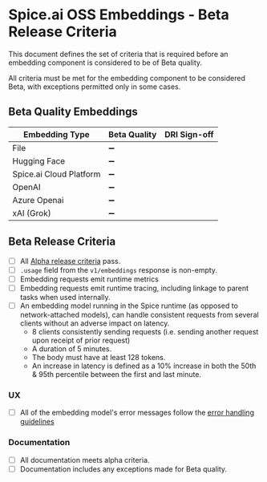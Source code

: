 # Spice.ai OSS Embeddings - Beta Release Criteria

This document defines the set of criteria that is required before an embedding component is considered to be of Beta quality.

All criteria must be met for the embedding component to be considered Beta, with exceptions permitted only in some cases.

## Beta Quality Embeddings

|     Embedding Type      | Beta Quality | DRI Sign-off |
| ----------------------- | ------------ | ------------ |
| File                    | ➖           |              |
| Hugging Face            | ➖           |              |
| Spice.ai Cloud Platform | ➖           |              |
| OpenAI                  | ➖           |              |
| Azure Openai            | ➖           |              |
| xAI (Grok)              | ➖           |              |

## Beta Release Criteria

- [ ] All [Alpha release criteria](./alpha.md) pass.
- [ ] `.usage` field from the `v1/embeddings` response is non-empty.
- [ ] Embedding requests emit runtime metrics
- [ ] Embedding requests emit runtime tracing, including linkage to parent tasks when used internally.
- [ ] An embedding model running in the Spice runtime (as opposed to network-attached models), can handle consistent requests from several clients without an adverse impact on latency.
  - 8 clients consistently sending requests (i.e. sending another request upon receipt of prior request)
  - A duration of 5 minutes.
  - The body must have at least 128 tokens.
  - An increase in latency is defined as a 10% increase in both the 50th & 95th percentile between the first and last minute.


### UX
- [ ] All of the embedding model's error messages follow the [error handling guidelines](../../dev/error_handling.md)


### Documentation
- [ ] All documentation meets alpha criteria.
- [ ] Documentation includes any exceptions made for Beta quality.
